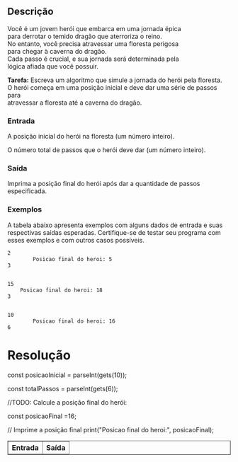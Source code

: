 <!DOCTYPE html>
<html>
<body>
    <h2>Descrição</h2>
Você é um jovem herói que embarca em uma jornada épica<br> 
para derrotar o temido dragão que aterroriza o reino.<br> 
No entanto, você precisa atravessar uma floresta perigosa<br>
para chegar à caverna do dragão.<br> 
Cada passo é crucial, e sua jornada será determinada pela<br>
lógica afiada que você possuir.

<p><b>Tarefa:</b> Escreva um algoritmo que simule a jornada do herói pela floresta.<br>
    O herói começa em uma posição inicial e deve dar uma série de passos para<br>
    atravessar a floresta até a caverna do dragão.</p>

<h3>Entrada</h3>
A posição inicial do herói na floresta (um número inteiro).

O número total de passos que o herói deve dar (um número inteiro).

<h3>Saída</h3>
Imprima a posição final do herói após dar a quantidade de passos especificada.

<h3>Exemplos</h3>
A tabela abaixo apresenta exemplos com alguns dados de entrada e suas respectivas saídas esperadas. Certifique-se de testar seu programa com esses exemplos e com outros casos possíveis.
<table border="1">
    <thead>
        <tr>
            <th>Entrada</th>
            <th>Saída</th>
        </tr>
    </thead>
    <br>

   
	2
	    	Posicao final do heroi: 5
	3
                    

	15
 		Posicao final do heroi: 18
	3
           
	    
	10
     		Posicao final do heroi: 16
	6

    

<h1>Resolução</h1>

const posicaoInicial = parseInt(gets(10));

const totalPassos = parseInt(gets(6));

//TODO: Calcule a posição final do herói:

const posicaoFinal =16;

// Imprime a posição final
print("Posicao final do heroi:", posicaoFinal);

</body>
</html>
